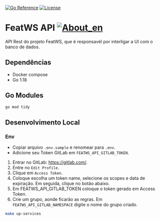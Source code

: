 [![Go Reference](https://pkg.go.dev/badge/github.com/abu-lang/goabu.svg)](https://pkg.go.dev/github.com/bancodobrasil/featws-ruller)
[![License](https://img.shields.io/badge/License-Apache%202.0-blue.svg)](https://github.com/bancodobrasil/featws-ruller/blob/develop/LICENSE)

# FeatWS API [![About_en](https://github.com/yammadev/flag-icons/blob/master/png/US.png?raw=true)](https://github.com/bancodobrasil/featws-api/blob/develop/README.md)

API Rest do projeto FeatWS, que é responsavél por interligar a UI com o banco de dados.

## Dependências

- Docker compose
- Go 1.18

## Go Modules

``` bash
go mod tidy
```

## Desenvolvimento Local

### Env

- Copiar arquivo `.env.sample` e renomear para `.env`.
- Adicione seu Token GitLab em `FEATWS_API_GITLAB_TOKEN`.

1. Entrar no GitLab: <https://gitlab.com/>.
2. Entre no `Edit Profile`.
3. Clique em `Access Token`.
4. Coloque escolha um token name, selecione os scopes e data de expiração. Em seguida, clique no botão abaixo.
5. Em FEATWS_API_GITLAB_TOKEN coloque o token gerado em Access Token.
6. Crie um grupo, aonde ficarão as regras. Em `FEATWS_API_GITLAB_NAMESPACE` digite o nome do grupo criado.

``` bash
make up-services
```
